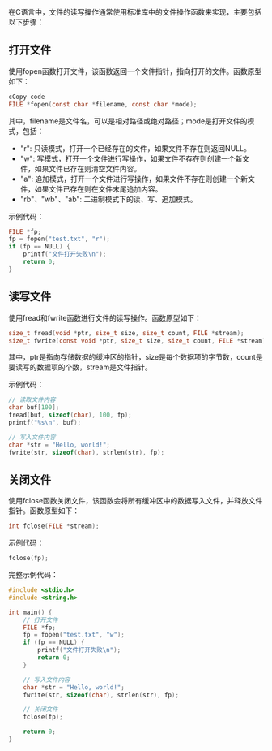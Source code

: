 在C语言中，文件的读写操作通常使用标准库中的文件操作函数来实现，主要包括以下步骤：

##  打开文件

使用fopen函数打开文件，该函数返回一个文件指针，指向打开的文件。函数原型如下：

```c
cCopy code
FILE *fopen(const char *filename, const char *mode);
```

其中，filename是文件名，可以是相对路径或绝对路径；mode是打开文件的模式，包括：

- "r": 只读模式，打开一个已经存在的文件，如果文件不存在则返回NULL。
- "w": 写模式，打开一个文件进行写操作，如果文件不存在则创建一个新文件，如果文件已存在则清空文件内容。
- "a": 追加模式，打开一个文件进行写操作，如果文件不存在则创建一个新文件，如果文件已存在则在文件末尾追加内容。
- "rb"、"wb"、"ab": 二进制模式下的读、写、追加模式。

示例代码：

```c
FILE *fp;
fp = fopen("test.txt", "r");
if (fp == NULL) {
    printf("文件打开失败\n");
    return 0;
}
```

## 读写文件

使用fread和fwrite函数进行文件的读写操作。函数原型如下：

```c
size_t fread(void *ptr, size_t size, size_t count, FILE *stream);
size_t fwrite(const void *ptr, size_t size, size_t count, FILE *stream);
```

其中，ptr是指向存储数据的缓冲区的指针，size是每个数据项的字节数，count是要读写的数据项的个数，stream是文件指针。

示例代码：

```c
// 读取文件内容
char buf[100];
fread(buf, sizeof(char), 100, fp);
printf("%s\n", buf);

// 写入文件内容
char *str = "Hello, world!";
fwrite(str, sizeof(char), strlen(str), fp);
```

## 关闭文件

使用fclose函数关闭文件，该函数会将所有缓冲区中的数据写入文件，并释放文件指针。函数原型如下：

```c
int fclose(FILE *stream);
```

示例代码：

```c
fclose(fp);
```

完整示例代码：

```c
#include <stdio.h>
#include <string.h>

int main() {
    // 打开文件
    FILE *fp;
    fp = fopen("test.txt", "w");
    if (fp == NULL) {
        printf("文件打开失败\n");
        return 0;
    }

    // 写入文件内容
    char *str = "Hello, world!";
    fwrite(str, sizeof(char), strlen(str), fp);

    // 关闭文件
    fclose(fp);

    return 0;
}
```